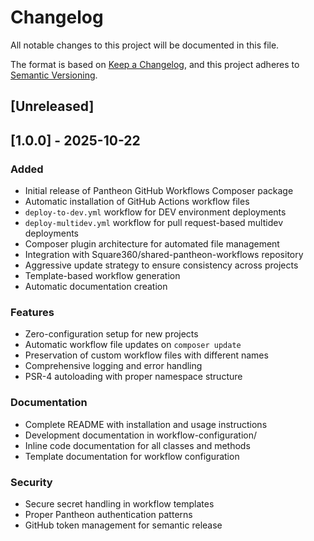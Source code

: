 # Changelog

All notable changes to this project will be documented in this file.

The format is based on [Keep a Changelog](https://keepachangelog.com/en/1.0.0/),
and this project adheres to [Semantic Versioning](https://semver.org/spec/v2.0.0.html).

## [Unreleased]

## [1.0.0] - 2025-10-22

### Added
- Initial release of Pantheon GitHub Workflows Composer package
- Automatic installation of GitHub Actions workflow files
- `deploy-to-dev.yml` workflow for DEV environment deployments
- `deploy-multidev.yml` workflow for pull request-based multidev deployments
- Composer plugin architecture for automated file management
- Integration with Square360/shared-pantheon-workflows repository
- Aggressive update strategy to ensure consistency across projects
- Template-based workflow generation
- Automatic documentation creation

### Features
- Zero-configuration setup for new projects
- Automatic workflow file updates on `composer update`
- Preservation of custom workflow files with different names
- Comprehensive logging and error handling
- PSR-4 autoloading with proper namespace structure

### Documentation
- Complete README with installation and usage instructions
- Development documentation in workflow-configuration/
- Inline code documentation for all classes and methods
- Template documentation for workflow configuration

### Security
- Secure secret handling in workflow templates
- Proper Pantheon authentication patterns
- GitHub token management for semantic release